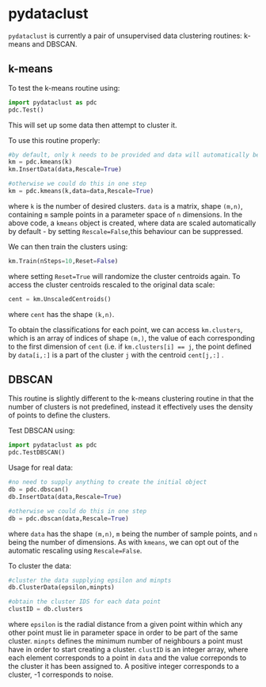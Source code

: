 # pydataclust

```pydataclust``` is currently a pair of unsupervised data clustering 
routines: k-means and DBSCAN.

## k-means

To test the k-means routine using:

```python
import pydataclust as pdc
pdc.Test()
```

This will set up some data then attempt to cluster it.

To use this routine properly:

```python
#by default, only k needs to be provided and data will automatically be scaled
km = pdc.kmeans(k)
km.InsertData(data,Rescale=True)

#otherwise we could do this in one step
km = pdc.kmeans(k,data=data,Rescale=True)
```
where ```k``` is the number of desired clusters. ```data``` is a matrix, 
shape ```(m,n)```, containing ```m``` sample points in a parameter space 
of ```n``` dimensions. In the above code, a ```kmeans``` object is 
created, where data are scaled automatically by default - by setting 
```Rescale=False```,this behaviour can be suppressed. 

We can then train the clusters using:

```python
km.Train(nSteps=10,Reset=False)
```
where setting ```Reset=True``` will randomize the cluster centroids 
again. To access the cluster centroids rescaled to the original data scale:

```python
cent = km.UnscaledCentroids()
```

where ```cent``` has the shape ```(k,n)```.

To obtain the classifications for each point, we can access 
```km.clusters```, which is an array of indices of shape ```(m,)```, the
value of each corresponding to the first dimension of ```cent``` (i.e.
if ```km.clusters[i] == j```, the point defined by ```data[i,:]``` is a
part of the cluster ```j``` with the centroid ```cent[j,:]``` .

## DBSCAN

This routine is slightly different to the k-means clustering routine in
that the number of clusters is not predefined, instead it effectively
uses the density of points to define the clusters. 

Test DBSCAN using:

```python
import pydataclust as pdc
pdc.TestDBSCAN()
```

Usage for real data:

```python
#no need to supply anything to create the initial object
db = pdc.dbscan()
db.InsertData(data,Rescale=True)

#otherwise we could do this in one step
db = pdc.dbscan(data,Rescale=True)
```

where ```data``` has the shape ```(m,n)```, ```m``` being the number of 
sample points, and ```n``` being the number of dimensions. As with
```kmeans```, we can opt out of the automatic rescaling using 
```Rescale=False```.

To cluster the data:

```python
#cluster the data supplying epsilon and minpts
db.ClusterData(epsilon,minpts)

#obtain the cluster IDS for each data point
clustID = db.clusters
```

where ```epsilon``` is the radial distance from a given point within
which any other point must lie in parameter space in order to be part of
the same cluster. ```minpts``` defines the minimum number of neighbours
a point must have in order to start creating a cluster. ```clustID``` is
an integer array, where each element corresponds to a point
in ```data``` and the value correponds to the cluster it has been 
assigned to. A positive integer corresponds to a cluster, -1 corresponds 
to noise.
